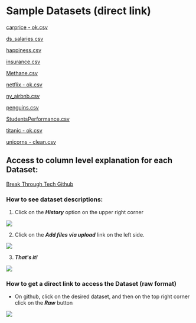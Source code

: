 # Sample Datasets (direct link)
[carprice - ok.csv](https://raw.githubusercontent.com/lcbjrrr/btt/main/carprice%20-%20ok.csv)

[ds_salaries.csv](https://raw.githubusercontent.com/lcbjrrr/btt/main/ds_salaries.csv)

[happiness.csv](https://raw.githubusercontent.com/lcbjrrr/btt/main/happiness.csv)

[insurance.csv](https://raw.githubusercontent.com/lcbjrrr/btt/main/insurance.csv)

[Methane.csv](https://raw.githubusercontent.com/lcbjrrr/btt/main/Methane.csv)

[netflix - ok.csv](https://raw.githubusercontent.com/lcbjrrr/btt/main/netflix%20-%20ok.csv)

[ny_airbnb.csv](https://raw.githubusercontent.com/lcbjrrr/btt/main/ny_airbnb.csv)

[penguins.csv](https://raw.githubusercontent.com/lcbjrrr/btt/main/penguins.csv)

[StudentsPerformance.csv](https://raw.githubusercontent.com/lcbjrrr/btt/main/StudentsPerformance.csv)

[titanic - ok.csv](https://raw.githubusercontent.com/lcbjrrr/btt/main/titanic%20-%20ok.csv)

[unicorns - clean.csv](https://raw.githubusercontent.com/lcbjrrr/btt/main/unicorns%20-%20clean.csv)

## Access to column level explanation for each Dataset:
[Break Through Tech Github](https://github.com/lcbjrrr/btt/)

### How to see dataset descriptions:
1. Click on the ***History*** option on the upper right corner

![](https://pbs.twimg.com/media/FxlgeHGXoAAuaPS?format=png&name=360x360)

2. Click on the ***Add files via upload*** link on the left side.

![](https://pbs.twimg.com/media/FxlgeHEWcAA0SZ0?format=png&name=small)

3. ***That's it!***

![](https://pbs.twimg.com/media/FxlgeHEXgAErSCy?format=png&name=large)


### How to get a direct link to access the Dataset (raw format)
- On github, click on the desired dataset, and then on the top right corner click on the ***Raw*** button

![](https://pbs.twimg.com/media/FxlgeHDX0AEjT1O?format=png&name=900x900)
